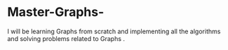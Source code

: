 # Master-Graphs-
I will be learning Graphs from scratch and implementing all the algorithms and solving problems related to Graphs . 
